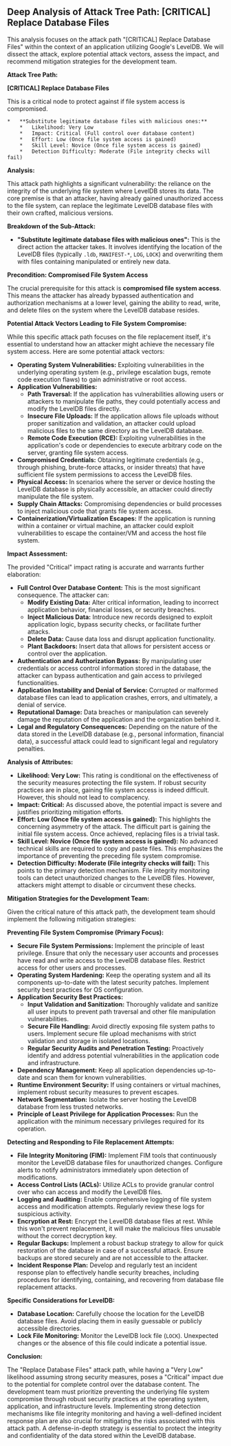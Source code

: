 ## Deep Analysis of Attack Tree Path: [CRITICAL] Replace Database Files

This analysis focuses on the attack path "[CRITICAL] Replace Database Files" within the context of an application utilizing Google's LevelDB. We will dissect the attack, explore potential attack vectors, assess the impact, and recommend mitigation strategies for the development team.

**Attack Tree Path:**

**[CRITICAL] Replace Database Files**

This is a critical node to protect against if file system access is compromised.

    *   **Substitute legitimate database files with malicious ones:**
        *   Likelihood: Very Low
        *   Impact: Critical (Full control over database content)
        *   Effort: Low (Once file system access is gained)
        *   Skill Level: Novice (Once file system access is gained)
        *   Detection Difficulty: Moderate (File integrity checks will fail)

**Analysis:**

This attack path highlights a significant vulnerability: the reliance on the integrity of the underlying file system where LevelDB stores its data. The core premise is that an attacker, having already gained unauthorized access to the file system, can replace the legitimate LevelDB database files with their own crafted, malicious versions.

**Breakdown of the Sub-Attack:**

* **"Substitute legitimate database files with malicious ones":** This is the direct action the attacker takes. It involves identifying the location of the LevelDB files (typically `.ldb`, `MANIFEST-*`, `LOG`, `LOCK`) and overwriting them with files containing manipulated or entirely new data.

**Precondition: Compromised File System Access**

The crucial prerequisite for this attack is **compromised file system access**. This means the attacker has already bypassed authentication and authorization mechanisms at a lower level, gaining the ability to read, write, and delete files on the system where the LevelDB database resides.

**Potential Attack Vectors Leading to File System Compromise:**

While this specific attack path focuses on the file replacement itself, it's essential to understand how an attacker might achieve the necessary file system access. Here are some potential attack vectors:

* **Operating System Vulnerabilities:** Exploiting vulnerabilities in the underlying operating system (e.g., privilege escalation bugs, remote code execution flaws) to gain administrative or root access.
* **Application Vulnerabilities:**
    * **Path Traversal:**  If the application has vulnerabilities allowing users or attackers to manipulate file paths, they could potentially access and modify the LevelDB files directly.
    * **Insecure File Uploads:** If the application allows file uploads without proper sanitization and validation, an attacker could upload malicious files to the same directory as the LevelDB database.
    * **Remote Code Execution (RCE):**  Exploiting vulnerabilities in the application's code or dependencies to execute arbitrary code on the server, granting file system access.
* **Compromised Credentials:** Obtaining legitimate credentials (e.g., through phishing, brute-force attacks, or insider threats) that have sufficient file system permissions to access the LevelDB files.
* **Physical Access:** In scenarios where the server or device hosting the LevelDB database is physically accessible, an attacker could directly manipulate the file system.
* **Supply Chain Attacks:** Compromising dependencies or build processes to inject malicious code that grants file system access.
* **Containerization/Virtualization Escapes:** If the application is running within a container or virtual machine, an attacker could exploit vulnerabilities to escape the container/VM and access the host file system.

**Impact Assessment:**

The provided "Critical" impact rating is accurate and warrants further elaboration:

* **Full Control Over Database Content:** This is the most significant consequence. The attacker can:
    * **Modify Existing Data:**  Alter critical information, leading to incorrect application behavior, financial losses, or security breaches.
    * **Inject Malicious Data:**  Introduce new records designed to exploit application logic, bypass security checks, or facilitate further attacks.
    * **Delete Data:**  Cause data loss and disrupt application functionality.
    * **Plant Backdoors:**  Insert data that allows for persistent access or control over the application.
* **Authentication and Authorization Bypass:**  By manipulating user credentials or access control information stored in the database, the attacker can bypass authentication and gain access to privileged functionalities.
* **Application Instability and Denial of Service:**  Corrupted or malformed database files can lead to application crashes, errors, and ultimately, a denial of service.
* **Reputational Damage:**  Data breaches or manipulation can severely damage the reputation of the application and the organization behind it.
* **Legal and Regulatory Consequences:**  Depending on the nature of the data stored in the LevelDB database (e.g., personal information, financial data), a successful attack could lead to significant legal and regulatory penalties.

**Analysis of Attributes:**

* **Likelihood: Very Low:** This rating is conditional on the effectiveness of the security measures protecting the file system. If robust security practices are in place, gaining file system access is indeed difficult. However, this should not lead to complacency.
* **Impact: Critical:**  As discussed above, the potential impact is severe and justifies prioritizing mitigation efforts.
* **Effort: Low (Once file system access is gained):** This highlights the concerning asymmetry of the attack. The difficult part is gaining the initial file system access. Once achieved, replacing files is a trivial task.
* **Skill Level: Novice (Once file system access is gained):**  No advanced technical skills are required to copy and paste files. This emphasizes the importance of preventing the preceding file system compromise.
* **Detection Difficulty: Moderate (File integrity checks will fail):**  This points to the primary detection mechanism. File integrity monitoring tools can detect unauthorized changes to the LevelDB files. However, attackers might attempt to disable or circumvent these checks.

**Mitigation Strategies for the Development Team:**

Given the critical nature of this attack path, the development team should implement the following mitigation strategies:

**Preventing File System Compromise (Primary Focus):**

* **Secure File System Permissions:** Implement the principle of least privilege. Ensure that only the necessary user accounts and processes have read and write access to the LevelDB database files. Restrict access for other users and processes.
* **Operating System Hardening:** Keep the operating system and all its components up-to-date with the latest security patches. Implement security best practices for OS configuration.
* **Application Security Best Practices:**
    * **Input Validation and Sanitization:**  Thoroughly validate and sanitize all user inputs to prevent path traversal and other file manipulation vulnerabilities.
    * **Secure File Handling:**  Avoid directly exposing file system paths to users. Implement secure file upload mechanisms with strict validation and storage in isolated locations.
    * **Regular Security Audits and Penetration Testing:**  Proactively identify and address potential vulnerabilities in the application code and infrastructure.
* **Dependency Management:**  Keep all application dependencies up-to-date and scan them for known vulnerabilities.
* **Runtime Environment Security:**  If using containers or virtual machines, implement robust security measures to prevent escapes.
* **Network Segmentation:**  Isolate the server hosting the LevelDB database from less trusted networks.
* **Principle of Least Privilege for Application Processes:**  Run the application with the minimum necessary privileges required for its operation.

**Detecting and Responding to File Replacement Attempts:**

* **File Integrity Monitoring (FIM):** Implement FIM tools that continuously monitor the LevelDB database files for unauthorized changes. Configure alerts to notify administrators immediately upon detection of modifications.
* **Access Control Lists (ACLs):**  Utilize ACLs to provide granular control over who can access and modify the LevelDB files.
* **Logging and Auditing:**  Enable comprehensive logging of file system access and modification attempts. Regularly review these logs for suspicious activity.
* **Encryption at Rest:** Encrypt the LevelDB database files at rest. While this won't prevent replacement, it will make the malicious files unusable without the correct decryption key.
* **Regular Backups:**  Implement a robust backup strategy to allow for quick restoration of the database in case of a successful attack. Ensure backups are stored securely and are not accessible to the attacker.
* **Incident Response Plan:**  Develop and regularly test an incident response plan to effectively handle security breaches, including procedures for identifying, containing, and recovering from database file replacement attacks.

**Specific Considerations for LevelDB:**

* **Database Location:**  Carefully choose the location for the LevelDB database files. Avoid placing them in easily guessable or publicly accessible directories.
* **Lock File Monitoring:**  Monitor the LevelDB lock file (`LOCK`). Unexpected changes or the absence of this file could indicate a potential issue.

**Conclusion:**

The "Replace Database Files" attack path, while having a "Very Low" likelihood assuming strong security measures, poses a "Critical" impact due to the potential for complete control over the database content. The development team must prioritize preventing the underlying file system compromise through robust security practices at the operating system, application, and infrastructure levels. Implementing strong detection mechanisms like file integrity monitoring and having a well-defined incident response plan are also crucial for mitigating the risks associated with this attack path. A defense-in-depth strategy is essential to protect the integrity and confidentiality of the data stored within the LevelDB database.
